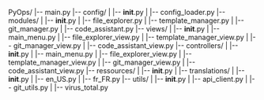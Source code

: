 PyOps/
|-- main.py
|-- config/
|   |-- __init__.py
|   |-- config_loader.py
|-- modules/
|   |-- __init__.py
|   |-- file_explorer.py
|   |-- template_manager.py
|   |-- git_manager.py
|   |-- code_assistant.py
|-- views/
|   |-- __init__.py
|   |-- main_menu.py
|   |-- file_explorer_view.py
|   |-- template_manager_view.py
|   |-- git_manager_view.py
|   |-- code_assistant_view.py
|-- controllers/
|   |-- __init__.py
|   |-- main_menu.py
|   |-- file_explorer_view.py
|   |-- template_manager_view.py
|   |-- git_manager_view.py
|   |-- code_assistant_view.py
|-- ressources/
|   |-- __init__.py
|   |-- translations/
|       |-- __init__.py
|       |-- en_US.py
|       |-- fr_FR.py
|-- utils/
|   |-- __init__.py
|   |-- api_client.py
|   |-- git_utils.py
|   |-- virus_total.py


